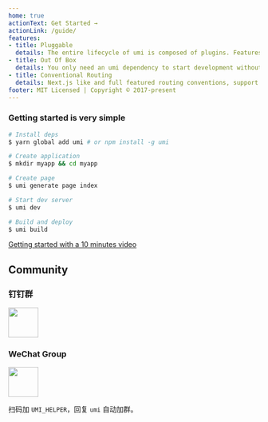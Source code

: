 ```yaml
---
home: true
actionText: Get Started →
actionLink: /guide/
features:
- title: Pluggable
  details: The entire lifecycle of umi is composed of plugins. Features such as pwa, on-demand loading, one-click switching preact, one-button compatibility ie9, etc., are all implemented by plugins.
- title: Out Of Box
  details: You only need an umi dependency to start development without having to install react, preact, webpack, react-router, babel, jest, and more.
- title: Conventional Routing
  details: Next.js like and full featured routing conventions, support permissions, dynamic routing, nested routing, and more.
footer: MIT Licensed | Copyright © 2017-present
---
```


### Getting started is very simple

```bash
# Install deps
$ yarn global add umi # or npm install -g umi

# Create application
$ mkdir myapp && cd myapp

# Create page
$ umi generate page index

# Start dev server
$ umi dev

# Build and deploy
$ umi build
```

[Getting started with a 10 minutes video](https://youtu.be/vkAUGUlYm24)

## Community

### 钉钉群

<img src="https://gw.alipayobjects.com/zos/rmsportal/jPXcQOlGLnylGMfrKdBz.jpg" width="60" />

### WeChat Group

<img src="https://img.alicdn.com/tfs/TB13U6aF6DpK1RjSZFrXXa78VXa-752-974.jpg" width="60" />

扫码加 `UMI_HELPER`，回复 `umi` 自动加群。
